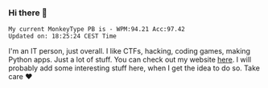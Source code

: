 ### Hi there 👋
<!-- PB START -->
```
My current MonkeyType PB is - WPM:94.21 Acc:97.42
Updated on: 18:25:24 CEST Time
```
<!-- PB END -->
I'm an IT person, just overall. I like CTFs, hacking, coding games, making Python apps. Just a lot of stuff.
You can check out my website [here](https://skill3472.github.io/).
I will probably add some interesting stuff here, when I get the idea to do so. Take care ❤️
